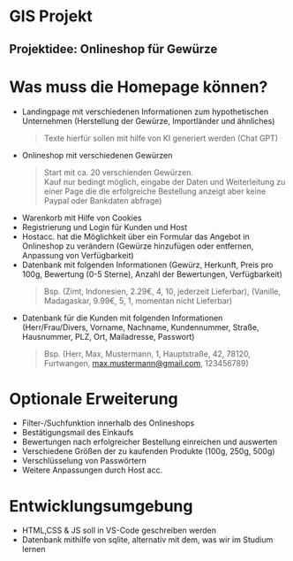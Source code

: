 # GIS Projekt

## Projektidee: Onlineshop für Gewürze
# Was muss die Homepage können? 
- Landingpage mit verschiedenen Informationen zum hypothetischen Unternehmen (Herstellung der Gewürze, Importländer und ähnliches) 
  > Texte hierfür sollen mit hilfe von KI generiert werden (Chat GPT)
- Onlineshop mit verschiedenen Gewürzen
  > Start mit ca. 20 verschienden Gewürzen. \
  >  Kauf nur bedingt möglich, eingabe der Daten und Weiterleitung zu einer Page die die erfolgreiche Bestellung anzeigt aber keine Paypal oder Bankdaten abfrage)
- Warenkorb mit Hilfe von Cookies
- Registrierung und Login für Kunden und Host
- Hostacc. hat die Möglichkeit über ein Formular das Angebot in Onlineshop zu verändern (Gewürze hinzufügen oder entfernen, Anpassung von Verfügbarkeit) 
- Datenbank mit folgenden Informationen (Gewürz, Herkunft, Preis pro 100g, Bewertung (0-5 Sterne), Anzahl der Bewertungen, Verfügbarkeit)
  > Bsp. (Zimt, Indonesien, 2.29€, 4, 10, jederzeit Lieferbar), (Vanille, Madagaskar, 9.99€, 5, 1, momentan nicht Lieferbar)
- Datenbank für die Kunden mit folgenden Informationen (Herr/Frau/Divers, Vorname, Nachname, Kundennummer, Straße, Hausnummer, PLZ, Ort, Mailadresse, Passwort)
  > Bsp. (Herr, Max, Mustermann, 1, Hauptstraße, 42, 78120, Furtwangen, max.mustermann@gmail.com, 123456789)
  
                                                                                                
# Optionale Erweiterung
- Filter-/Suchfunktion innerhalb des Onlineshops
- Bestätigungsmail des Einkaufs
- Bewertungen nach erfolgreicher Bestellung einreichen und auswerten
- Verschiedene Größen der zu kaufenden Produkte (100g, 250g, 500g)
- Verschlüsselung von Passwörtern
- Weitere Anpassungen durch Host acc. 

# Entwicklungsumgebung
- HTML,CSS & JS soll in VS-Code geschreiben werden
- Datenbank mithilfe von sqlite, alternativ mit dem, was wir im Studium lernen

